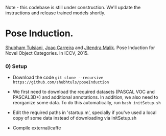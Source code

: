 Note - this codebase is still under construction. We'll update the instructions and release trained models shortly.

# Pose Induction.

[Shubham Tulsiani](http://cs.berkeley.edu/~shubhtuls), [Joao Carreira](http://www.cs.berkeley.edu/~carreira/) and [Jitendra Malik](http://cs.berkeley.edu/~malik). Pose Induction for Novel Object Categories. In ICCV, 2015.

### 0) Setup
- Download the code
```git clone --recursive https://github.com/shubhtuls/poseInduction```

- We first need to download the required datasets (PASCAL VOC and PASCAL3D+) and additional annotations. In addition, we also need to reorganize some data. To do this automatically, run
```bash initSetup.sh```

- Edit the required paths in 'startup.m', specially if you've used a local copy of some data instead of downloading via initSetup.sh

- Compile external/caffe
